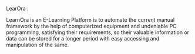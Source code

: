 LearOra :

LearnOra is an E-Learning Platform is to automate the current manual framework by the help of computerized equipment and undeniable PC programming, satisfying their requirements, so their valuable information or data can be stored for a longer period with easy accessing and manipulation of the same.
